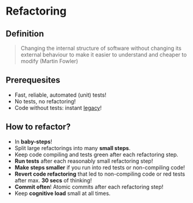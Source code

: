 # Refactoring

## Definition
> 
> Changing the internal structure of software without changing its external behaviour to make it easier to understand and cheaper to modify (Martin Fowler)
>

## Prerequesites
* Fast, reliable, automated (unit) tests!
* No tests, no refactoring!
* Code without tests: instant [legacy](https://www.amazon.de/Working-Effectively-Legacy-Robert-Martin/dp/0131177052)!

## How to refactor?
* In **baby-steps**!
* Split large refactorings into many **small steps**. 
* Keep code compiling and tests green after each refactoring step.
* **Run tests** after each reasonably small refactoring step!
* **Make steps smaller** if you run into red tests or non-compiling code!
* **Revert code refactoring** that led to non-compiling code or red tests after max. **30 secs** of thinking!
* **Commit often**! Atomic commits after each refactoring step!
* Keep **cognitive load** small at all times.

